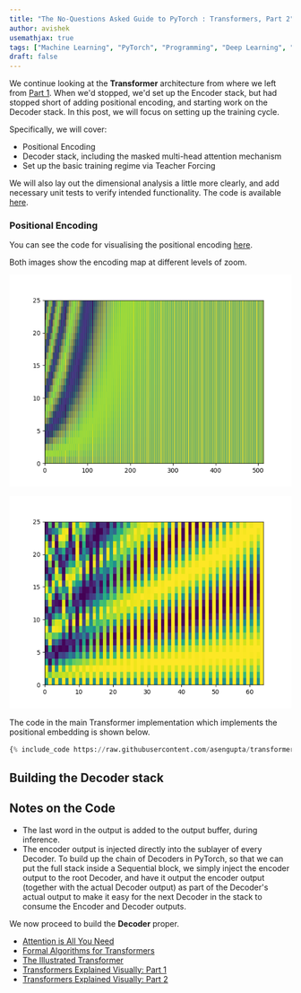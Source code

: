 ```yaml
---
title: "The No-Questions Asked Guide to PyTorch : Transformers, Part 2"
author: avishek
usemathjax: true
tags: ["Machine Learning", "PyTorch", "Programming", "Deep Learning", "Transformers"]
draft: false
---
```


We continue looking at the **Transformer** architecture from where we left from [Part 1](2022-11-29-pytorch-guide-transformers-part-1). When we'd stopped, we'd set up the Encoder stack, but had stopped short of adding positional encoding, and starting work on the Decoder stack. In this post, we will focus on setting up the training cycle.

Specifically, we will cover:

- Positional Encoding
- Decoder stack, including the masked multi-head attention mechanism
- Set up the basic training regime via Teacher Forcing

We will also lay out the dimensional analysis a little more clearly, and add necessary unit tests to verify intended functionality. The code is available [here](https://github.com/asengupta/transformers-paper-implementation).

### Positional Encoding

You can see the code for visualising the positional encoding [here](https://github.com/asengupta/transformers-paper-implementation/blob/main/positional-encoding.py).

Both images show the encoding map at different levels of zoom.

![Position Encoding zoomed out](/assets/images/transformers-positional-encoding-full.png)

![Position Encoding zoomed in](/assets/images/transformers-positional-encoding-zoomed.png)

The code in the main Transformer implementation which implements the positional embedding is shown below.
```python
{% include_code https://raw.githubusercontent.com/asengupta/transformers-paper-implementation/main/transformer.py!223!242%}
```

## Building the Decoder stack
## Notes on the Code

- The last word in the output is added to the output buffer, during inference.
- The encoder output is injected directly into the sublayer of every Decoder. To build up the chain of Decoders in PyTorch, so that we can put the full stack inside a Sequential block, we simply inject the encoder output to the root Decoder, and have it output the encoder output (together with the actual Decoder output) as part of the Decoder's actual output to make it easy for the next Decoder in the stack to consume the Encoder and Decoder outputs.

We now proceed to build the **Decoder** proper.

- [Attention is All You Need](https://arxiv.org/abs/1706.03762)
- [Formal Algorithms for Transformers](https://arxiv.org/abs/2207.09238)
- [The Illustrated Transformer](https://jalammar.github.io/illustrated-transformer/)
- [Transformers Explained Visually: Part 1](https://towardsdatascience.com/transformers-explained-visually-part-1-overview-of-functionality-95a6dd460452)
- [Transformers Explained Visually: Part 2](https://towardsdatascience.com/transformers-explained-visually-part-2-how-it-works-step-by-step-b49fa4a64f34)
